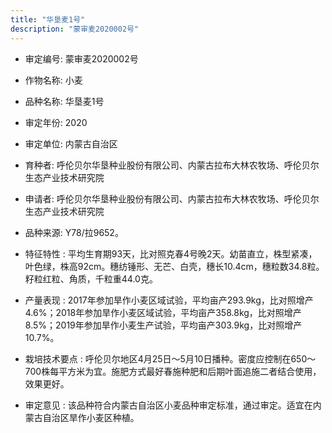 ```yaml
---
title: "华垦麦1号"
description: "蒙审麦2020002号"
---
```

* 审定编号:  蒙审麦2020002号

*  作物名称:  小麦

*  品种名称:  华垦麦1号

*  审定年份:  2020

*  审定单位:  内蒙古自治区

* 育种者:  呼伦贝尔华垦种业股份有限公司、内蒙古拉布大林农牧场、呼伦贝尔生态产业技术研究院

*  申请者:  呼伦贝尔华垦种业股份有限公司、内蒙古拉布大林农牧场、呼伦贝尔生态产业技术研究院

*  品种来源:  Y78/拉9652。

*  特征特性 : 
平均生育期93天，比对照克春4号晚2天。幼苗直立，株型紧凑，叶色绿，株高92cm。穗纺锤形、无芒、白壳，穗长10.4cm，穗粒数34.8粒。籽粒红粒、角质，千粒重44.0克。
 
*  产量表现 : 
2017年参加旱作小麦区域试验，平均亩产293.9kg，比对照增产4.6%；2018年参加旱作小麦区域试验，平均亩产358.8kg，比对照增产8.5%；2019年参加旱作小麦生产试验，平均亩产303.9kg，比对照增产10.7%。

*  栽培技术要点 : 
呼伦贝尔地区4月25日～5月10日播种。密度应控制在650～700株每平方米为宜。施肥方式最好春施种肥和后期叶面追施二者结合使用，效果更好。

*  审定意见 : 
该品种符合内蒙古自治区小麦品种审定标准，通过审定。适宜在内蒙古自治区旱作小麦区种植。
